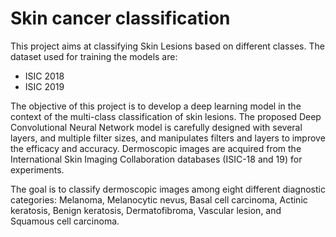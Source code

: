 # Skin cancer classification
This project aims at classifying Skin Lesions based on different classes. The dataset used for training the models are:
- ISIC 2018
- ISIC 2019

The objective of this project is to develop a deep learning model in the context of the multi-class classification of skin lesions. The proposed Deep Convolutional Neural Network model is carefully designed with several layers, and multiple filter sizes, and manipulates filters and layers to improve the efficacy and accuracy. Dermoscopic images are acquired from the International Skin Imaging Collaboration databases (ISIC-18 and 19) for experiments.


The goal is to classify dermoscopic images among eight different diagnostic categories: Melanoma, Melanocytic nevus, Basal cell carcinoma, Actinic keratosis, Benign keratosis, Dermatofibroma, Vascular lesion, and Squamous cell carcinoma.
